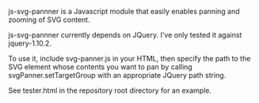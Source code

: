 js-svg-pannner is a Javascript module that easily enables panning and zooming of SVG content.

js-svg-pannner currently depends on JQuery.  I've only tested it against jquery-1.10.2.

To use it, include svg-panner.js in your HTML, then specify the path to the SVG <g> element whose contents you want to pan by calling svgPanner.setTargetGroup with an appropriate JQuery path string.

See tester.html in the repository root directory for an example.